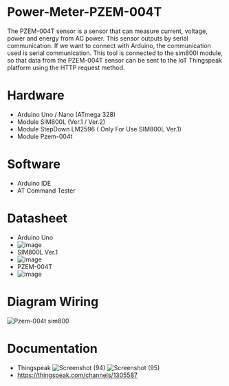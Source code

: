# Power-Meter-PZEM-004T
The PZEM-004T sensor is a sensor that can measure current, voltage, power and energy from AC power. This sensor outputs by serial communication. If we want to connect with Arduino, the communication used is serial communication. This tool is connected to the sim800l module, so that data from the PZEM-004T sensor can be sent to the IoT Thingspeak platform using the HTTP request method.

# Hardware
- Arduino Uno / Nano (ATmega 328)
- Module SIM800L (Ver.1 / Ver.2)
- Module StepDown LM2596 ( Only For Use SIM800L Ver.1)
- Module Pzem-004t

# Software
- Arduino IDE
- AT Command Tester

# Datasheet
- Arduino Uno 
- ![image](https://user-images.githubusercontent.com/50385294/126890164-56fe7eca-7e9a-4d83-9675-08d0107678a6.png)
- SIM800L Ver.1 
- ![image](https://user-images.githubusercontent.com/50385294/126890194-f4322bc4-2058-4870-87b9-a2147abc8d3d.png)
- PZEM-004T
-  ![image](https://user-images.githubusercontent.com/50385294/126890246-eda6d228-e809-43b7-96e7-61e480faf3fb.png)

# Diagram Wiring
![Pzem-004t sim800](https://user-images.githubusercontent.com/50385294/126891100-62b728db-8caf-4683-a290-3ea63b6ba4f5.png)

# Documentation
- Thingspeak
![Screenshot (94)](https://user-images.githubusercontent.com/50385294/126891117-2b170dfc-6506-40bb-9577-61f3a128300a.png)
![Screenshot (95)](https://user-images.githubusercontent.com/50385294/126891118-973eba16-58e3-4b2c-b4ed-bf428a2e94f1.png)
- https://thingspeak.com/channels/1305587








